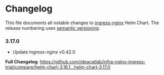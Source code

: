 # Changelog

This file documents all notable changes to [ingress-nginx](https://github.com/ideacatlab/infra-nginx-ingress-trial) Helm Chart. The release numbering uses [semantic versioning](http://semver.org).

### 3.17.0

* Update ingress-nginx v0.42.0

**Full Changelog**: https://github.com/ideacatlab/infra-nginx-ingress-trial/compare/helm-chart-3.16.1...helm-chart-3.17.0
